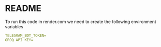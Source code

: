 # README

To run this code in render.com we need to create the following environment variables
```yml
TELEGRAM_BOT_TOKEN=
GROQ_API_KEY=
```